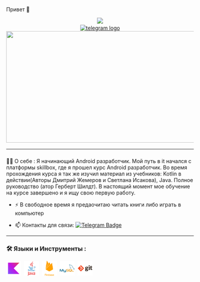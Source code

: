 ## 
Привет 👋

<div id="header" align="center">
  <img src="https://media.giphy.com/media/7OMR3y1E9QeYsr9olS/giphy.gif" width="100"/>
</div>

<div align="center"">
  <a href="https://t.me/oleg_kur0306" target="_blank">
    <img src="https://img.shields.io/static/v1?message=Telegram&logo=telegram&label=&color=2CA5E0&logoColor=white&labelColor=&style=for-the-badge" height="25" alt="telegram logo"  />
  </a>
</div>

<div align="center">
  <img src="https://media.giphy.com/media/v1.Y2lkPTc5MGI3NjExZTg5NzRqNW5vNmU2eGtoZGlubXZqbm4yejhlbm9yOHVrMTd0bXo3NCZlcD12MV9pbnRlcm5hbF9naWZfYnlfaWQmY3Q9Zw/VTtANKl0beDFQRLDTh/giphy.gif" width="550" height="300"/>
</div>

---

### 
:man_technologist: О себе : Я начинающий Android разработчик. Мой путь в it начался с платформы skillbox, где я прошел курс Android разработчик.
Во время прохождения курса я так же изучил материал из учебников: Kotlin в действии(Авторы Дмитрий Жемеров и Светлана Исакова), Java. Полное руководство (атор Герберт Шилдт).
В настоящий момент мое обучение на курсе завершено и я ищу свою первую работу.

- :zap: В свободное время я предаочитаю читать книги либо играть в компьютер

- :mailbox: Контакты для связи: [![Telegram Badge](https://img.shields.io/static/v1?message=Telegram&logo=telegram&label=&color=2CA5E0&logoColor=white&labelColor=&style=for-the-badge)](https://t.me/oleg_kur0306)

---

### :hammer_and_wrench: Языки и Инструменты :
<div>
  <img src="https://github.com/devicons/devicon/blob/master/icons/kotlin/kotlin-original.svg" title="Kotlin" alt="Kotlin" width="40" height="40"/>&nbsp;
  <img src="https://github.com/devicons/devicon/blob/master/icons/java/java-original-wordmark.svg" title="Java" alt="Java" width="40" height="40"/>&nbsp;
  <img src="https://github.com/devicons/devicon/blob/master/icons/firebase/firebase-plain-wordmark.svg" title="Firebase" alt="Firebase" width="40" height="40"/>&nbsp;
  <img src="https://github.com/devicons/devicon/blob/master/icons/mysql/mysql-original-wordmark.svg" title="MySQL"  alt="MySQL" width="40" height="40"/>&nbsp;
  <img src="https://github.com/devicons/devicon/blob/master/icons/git/git-original-wordmark.svg" title="Git" **alt="Git" width="40" height="40"/>
</div>

